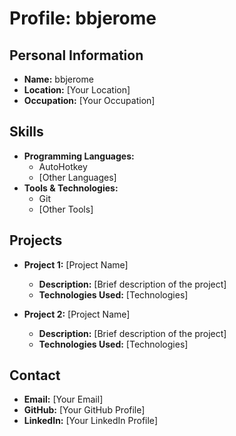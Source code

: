 ﻿# Profile: bbjerome

## Personal Information
- **Name:** bbjerome
- **Location:** [Your Location]
- **Occupation:** [Your Occupation]

## Skills
- **Programming Languages:** 
    - AutoHotkey
    - [Other Languages]
- **Tools & Technologies:**
    - Git
    - [Other Tools]

## Projects
- **Project 1:** [Project Name]
    - **Description:** [Brief description of the project]
    - **Technologies Used:** [Technologies]

- **Project 2:** [Project Name]
    - **Description:** [Brief description of the project]
    - **Technologies Used:** [Technologies]

## Contact
- **Email:** [Your Email]
- **GitHub:** [Your GitHub Profile]
- **LinkedIn:** [Your LinkedIn Profile]
